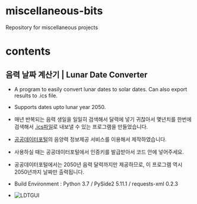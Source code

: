 # miscellaneous-bits
Repository for miscellaneous projects

# contents
## 음력 날짜 계산기 | Lunar Date Converter
  - A program to easily convert lunar dates to solar dates. Can also export results to .ics file.
  - Supports dates upto lunar year 2050.
  - 매년 반복되는 음력 생일을 일일히 검색해서 달력에 넣기 귀찮아서 몇년치를 한번에 검색해서 [.ics파일](https://en.wikipedia.org/wiki/ICalendar)로 내보낼 수 있는 프로그램을 만들었습니다. 
  - [공공데이터포털](https://data.go.kr)의 음양력 정보제공 서비스를 이용해서 제작하였습니다. 
  - 사용하실 때는 공공데이터포털에서 인증키를 발급받아서 코드 안에 넣어주세요. 
  - 공공데이터포털에서는 2050년 음력 달력까지만 제공하므로, 이 프로그램 역시 2050년까지 날짜만 출력됩니다.
  - Build Environment : Python 3.7 / PySide2 5.11.1 / requests-xml 0.2.3
  
  - ![LDTGUI](https://raw.githubusercontent.com/jeongm/miscellaneous-bits/master/lunar_date_converter/lunar_date_converter.png)
